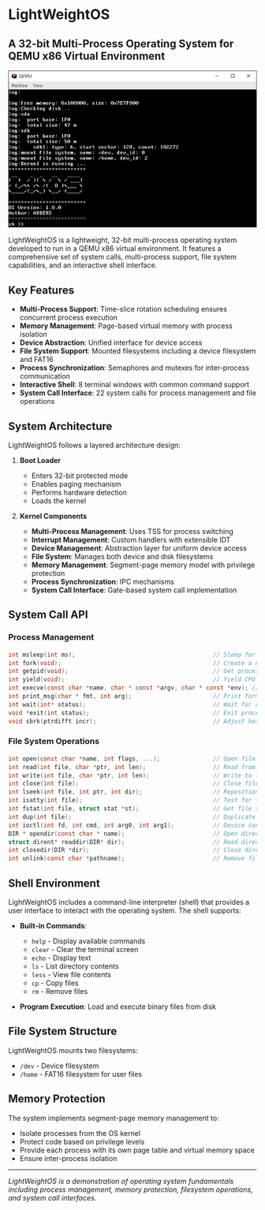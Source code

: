 # LightWeightOS

## A 32-bit Multi-Process Operating System for QEMU x86 Virtual Environment

![LightWeightOS Shell Interface](image.png)

LightWeightOS is a lightweight, 32-bit multi-process operating system developed to run in a QEMU x86 virtual environment. It features a comprehensive set of system calls, multi-process support, file system capabilities, and an interactive shell interface.

## Key Features

- **Multi-Process Support**: Time-slice rotation scheduling ensures concurrent process execution
- **Memory Management**: Page-based virtual memory with process isolation
- **Device Abstraction**: Unified interface for device access
- **File System Support**: Mounted filesystems including a device filesystem and FAT16
- **Process Synchronization**: Semaphores and mutexes for inter-process communication
- **Interactive Shell**: 8 terminal windows with common command support
- **System Call Interface**: 22 system calls for process management and file operations

## System Architecture

LightWeightOS follows a layered architecture design:

1. **Boot Loader**
   - Enters 32-bit protected mode
   - Enables paging mechanism
   - Performs hardware detection
   - Loads the kernel

2. **Kernel Components**
   - **Multi-Process Management**: Uses TSS for process switching
   - **Interrupt Management**: Custom handlers with extensible IDT
   - **Device Management**: Abstraction layer for uniform device access
   - **File System**: Manages both device and disk filesystems
   - **Memory Management**: Segment-page memory model with privilege protection
   - **Process Synchronization**: IPC mechanisms
   - **System Call Interface**: Gate-based system call implementation

## System Call API

### Process Management
```c
int msleep(int ms);                                       // Sleep for milliseconds
int fork(void);                                           // Create a new process
int getpid(void);                                         // Get process ID
int yield(void);                                          // Yield CPU voluntarily
int execve(const char *name, char * const *argv, char * const *env); // Execute program
int print_msg(char * fmt, int arg);                       // Print formatted message
int wait(int* status);                                    // Wait for child process
void *exit(int status);                                   // Exit process
void sbrk(ptrdifft incr);                                 // Adjust heap size
```

### File System Operations
```c
int open(const char *name, int flags, ...);               // Open file
int read(int file, char *ptr, int len);                   // Read from file
int write(int file, char *ptr, int len);                  // Write to file
int close(int file);                                      // Close file
int lseek(int file, int ptr, int dir);                    // Reposition file offset
int isatty(int file);                                     // Test for terminal device
int fstat(int file, struct stat *st);                     // Get file status
int dup(int file);                                        // Duplicate file descriptor
int ioctl(int fd, int cmd, int arg0, int arg1);           // Device control
DIR * opendir(const char * name);                         // Open directory
struct dirent* readdir(DIR* dir);                         // Read directory entry
int closedir(DIR *dir);                                   // Close directory
int unlink(const char *pathname);                         // Remove file
```

## Shell Environment

LightWeightOS includes a command-line interpreter (shell) that provides a user interface to interact with the operating system. The shell supports:

- **Built-in Commands**:
  - `help` - Display available commands
  - `clear` - Clear the terminal screen
  - `echo` - Display text
  - `ls` - List directory contents
  - `less` - View file contents
  - `cp` - Copy files
  - `rm` - Remove files

- **Program Execution**: Load and execute binary files from disk

## File System Structure

LightWeightOS mounts two filesystems:
- `/dev` - Device filesystem
- `/home` - FAT16 filesystem for user files

## Memory Protection

The system implements segment-page memory management to:
- Isolate processes from the OS kernel
- Protect code based on privilege levels
- Provide each process with its own page table and virtual memory space
- Ensure inter-process isolation

---

*LightWeightOS is a demonstration of operating system fundamentals including process management, memory protection, filesystem operations, and system call interfaces.*